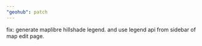 ```yaml
---
"geohub": patch
---
```


fix: generate maplibre hillshade legend. and use legend api from sidebar of map edit page.
